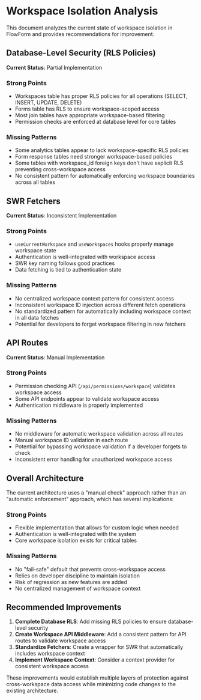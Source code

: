 # Workspace Isolation Analysis

This document analyzes the current state of workspace isolation in FlowForm and provides recommendations for improvement.

## Database-Level Security (RLS Policies)

**Current Status**: Partial Implementation

### Strong Points
- Workspaces table has proper RLS policies for all operations (SELECT, INSERT, UPDATE, DELETE)
- Forms table has RLS to ensure workspace-scoped access
- Most join tables have appropriate workspace-based filtering
- Permission checks are enforced at database level for core tables

### Missing Patterns
- Some analytics tables appear to lack workspace-specific RLS policies
- Form response tables need stronger workspace-based policies
- Some tables with workspace_id foreign keys don't have explicit RLS preventing cross-workspace access
- No consistent pattern for automatically enforcing workspace boundaries across all tables

## SWR Fetchers

**Current Status**: Inconsistent Implementation

### Strong Points
- `useCurrentWorkspace` and `useWorkspaces` hooks properly manage workspace state
- Authentication is well-integrated with workspace access
- SWR key naming follows good practices
- Data fetching is tied to authentication state

### Missing Patterns
- No centralized workspace context pattern for consistent access
- Inconsistent workspace ID injection across different fetch operations
- No standardized pattern for automatically including workspace context in all data fetches
- Potential for developers to forget workspace filtering in new fetchers

## API Routes

**Current Status**: Manual Implementation

### Strong Points
- Permission checking API (`/api/permissions/workspace`) validates workspace access
- Some API endpoints appear to validate workspace access
- Authentication middleware is properly implemented

### Missing Patterns
- No middleware for automatic workspace validation across all routes
- Manual workspace ID validation in each route
- Potential for bypassing workspace validation if a developer forgets to check
- Inconsistent error handling for unauthorized workspace access

## Overall Architecture

The current architecture uses a "manual check" approach rather than an "automatic enforcement" approach, which has several implications:

### Strong Points
- Flexible implementation that allows for custom logic when needed
- Authentication is well-integrated with the system
- Core workspace isolation exists for critical tables

### Missing Patterns
- No "fail-safe" default that prevents cross-workspace access
- Relies on developer discipline to maintain isolation
- Risk of regression as new features are added
- No centralized management of workspace context

## Recommended Improvements

1. **Complete Database RLS**: Add missing RLS policies to ensure database-level security
2. **Create Workspace API Middleware**: Add a consistent pattern for API routes to validate workspace access
3. **Standardize Fetchers**: Create a wrapper for SWR that automatically includes workspace context
4. **Implement Workspace Context**: Consider a context provider for consistent workspace access

These improvements would establish multiple layers of protection against cross-workspace data access while minimizing code changes to the existing architecture.
